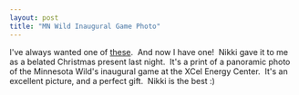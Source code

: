 ```yaml
---
layout: post
title: "MN Wild Inaugural Game Photo"
---
```


<p>I've always wanted one of <a href="http://store1.yimg.com/I/artshowgallery_1846_20497964" target="_blank">these</a>.&nbsp; And now I have one!&nbsp; Nikki gave it to me as a belated Christmas present last night.&nbsp; It's a print of a panoramic photo of the Minnesota Wild's inaugural game at the XCel Energy Center.&nbsp; It's an excellent picture, and a perfect gift.&nbsp; Nikki is the best :)</p> 
